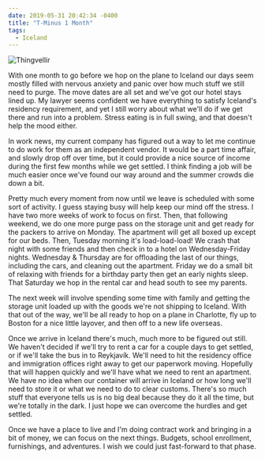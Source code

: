 ```yaml
---
date: 2019-05-31 20:42:34 -0400
title: "T-Minus 1 Month"
tags:
  - Iceland
---
```


![Thingvellir](//blog.tomasino.org/images/thingvellir.jpg)

With one month to go before we hop on the plane to Iceland our
days seem mostly filled with nervous anxiety and panic over how
much stuff we still need to purge. The move dates are all set and
we've got our hotel stays lined up. My lawyer seems confident we
have everything to satisfy Iceland's residency requirement, and
yet I still worry about what we'll do if we get there and run into
a problem. Stress eating is in full swing, and that doesn't help
the mood either.

In work news, my current company has figured out a way to let me
continue to do work for them as an independent vendor. It would be
a part time affair, and slowly drop off over time, but it could
provide a nice source of income during the first few months while
we get settled. I think finding a job will be much easier once
we've found our way around and the summer crowds die down a bit.

Pretty much every moment from now until we leave is scheduled with
some sort of activity. I guess staying busy will help keep our
mind off the stress. I have two more weeks of work to focus on
first. Then, that following weekend, we do one more purge pass on
the storage unit and get ready for the packers to arrive on
Monday. The apartment will get all boxed up except for our beds.
Then, Tuesday morning it's load-load-load! We crash that night
with some friends and then check in to a hotel on Wednesday-Friday
nights. Wednesday & Thursday are for offloading the last of our
things, including the cars, and cleaning out the apartment. Friday
we do a small bit of relaxing with friends for a birthday party
then get an early nights sleep. That Saturday we hop in the rental
car and head south to see my parents.

The next week will involve spending some time with family and
getting the storage unit loaded up with the goods we're not
shipping to Iceland. With that out of the way, we'll be all ready
to hop on a plane in Charlotte, fly up to Boston for a nice little
layover, and then off to a new life overseas.

Once we arrive in Iceland there's much, much more to be figured
out still. We haven't decided if we'll try to rent a car for
a couple days to get settled, or if we'll take the bus in to
Reykjavík. We'll need to hit the residency office and immigration
offices right away to get our paperwork moving. Hopefully that
will happen quickly and we'll have what we need to rent an
apartment. We have no idea when our container will arrive in
Iceland or how long we'll need to store it or what we need to do
to clear customs. There's so much stuff that everyone tells us is
no big deal because they do it all the time, but we're totally in
the dark. I just hope we can overcome the hurdles and get settled.

Once we have a place to live and I'm doing contract work and
bringing in a bit of money, we can focus on the next things.
Budgets, school enrollment, furnishings, and adventures. I wish we
could just fast-forward to that phase.


<!--  vim: set shiftwidth=4 tabstop=4 expandtab: -->
